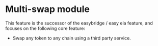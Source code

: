 # Multi-swap module

This feature is the successor of the easybridge / easy ela feature, and focuses on the following core feature:
- Swap any token to any chain using a third party service.
